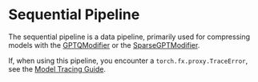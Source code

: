 # Sequential Pipeline #
The sequential pipeline is a data pipeline, primarily used for compressing models with the
[GPTQModifier](/src/llmcompressor/modifiers/quantization/gptq/base.py) or the
[SparseGPTModifier](/src/llmcompressor/modifiers/pruning/sparsegpt/base.py).

If, when using this pipeline, you encounter a `torch.fx.proxy.TraceError`, see the
[Model Tracing Guide](/src/llmcompressor/transformers/tracing/GUIDE.md).